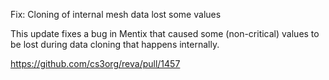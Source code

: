 Fix: Cloning of internal mesh data lost some values

This update fixes a bug in Mentix that caused some (non-critical) values to be lost during data cloning that happens internally.

https://github.com/cs3org/reva/pull/1457
